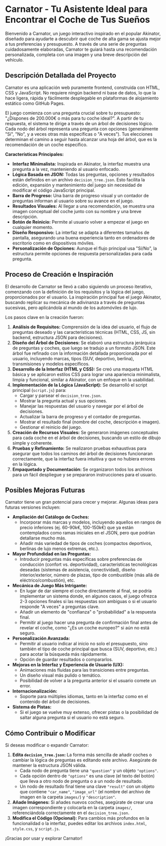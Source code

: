 # Carnator - Tu Asistente Ideal para Encontrar el Coche de Tus Sueños

Bienvenido a Carnator, un juego interactivo inspirado en el popular Akinator, diseñado para ayudarte a descubrir qué coche de alta gama se ajusta mejor a tus preferencias y presupuesto. A través de una serie de preguntas cuidadosamente elaboradas, Carnator te guiará hasta una recomendación personalizada, completa con una imagen y una breve descripción del vehículo.

## Descripción Detallada del Proyecto

Carnator es una aplicación web puramente frontend, construida con HTML, CSS y JavaScript. No requiere ningún backend ni base de datos, lo que la hace ligera, rápida y fácilmente desplegable en plataformas de alojamiento estático como GitHub Pages.

El juego comienza con una pregunta crucial sobre tu presupuesto: "¿Dispones de 200.000€ o más para tu coche ideal?". A partir de tu respuesta, el sistema te dirige a través de un árbol de decisiones lógico. Cada nodo del árbol representa una pregunta con opciones (generalmente "Sí", "No", y a veces otras más específicas o "A veces"). Tus elecciones determinan el camino a seguir hasta alcanzar una hoja del árbol, que es la recomendación de un coche específico.

**Características Principales:**

*   **Interfaz Minimalista:** Inspirada en Akinator, la interfaz muestra una pregunta a la vez, manteniendo al usuario enfocado.
*   **Lógica Basada en JSON:** Todas las preguntas, opciones y resultados están definidos en un archivo `decision_tree.json`. Esto facilita la edición, expansión y mantenimiento del juego sin necesidad de modificar el código JavaScript principal.
*   **Barra de Progreso:** Una barra de progreso visual y un contador de preguntas informan al usuario sobre su avance en el juego.
*   **Resultados Visuales:** Al llegar a una recomendación, se muestra una imagen conceptual del coche junto con su nombre y una breve descripción.
*   **Botón de Reinicio:** Permite al usuario volver a empezar el juego en cualquier momento.
*   **Diseño Responsivo:** La interfaz se adapta a diferentes tamaños de pantalla, asegurando una buena experiencia tanto en ordenadores de escritorio como en dispositivos móviles.
*   **Personalización de Opciones:** Aunque el flujo principal usa "Sí/No", la estructura permite opciones de respuesta personalizadas para cada pregunta.

## Proceso de Creación e Inspiración

El desarrollo de Carnator se llevó a cabo siguiendo un proceso iterativo, comenzando con la definición de los requisitos y la lógica del juego, proporcionados por el usuario. La inspiración principal fue el juego Akinator, buscando replicar su mecánica de adivinanza a través de preguntas sucesivas, pero aplicándola al mundo de los automóviles de lujo.

Los pasos clave en la creación fueron:

1.  **Análisis de Requisitos:** Comprensión de la idea del usuario, el flujo de preguntas deseado y las características técnicas (HTML, CSS, JS, sin backend, estructura JSON para decisiones).
2.  **Diseño del Árbol de Decisiones:** Se elaboró una estructura jerárquica de preguntas y coches, que luego se tradujo a un formato JSON. Este árbol fue refinado con la información detallada proporcionada por el usuario, incluyendo marcas, tipos (SUV, deportivo, berlina), transmisiones y modelos específicos.
3.  **Desarrollo de la Interfaz (HTML y CSS):** Se creó una maqueta HTML básica y se aplicaron estilos CSS para lograr una apariencia minimalista, limpia y funcional, similar a Akinator, con un enfoque en la usabilidad.
4.  **Implementación de la Lógica (JavaScript):** Se desarrolló el script principal (`script.js`) para:
    *   Cargar y parsear el `decision_tree.json`.
    *   Mostrar la pregunta actual y sus opciones.
    *   Manejar las respuestas del usuario y navegar por el árbol de decisiones.
    *   Actualizar la barra de progreso y el contador de preguntas.
    *   Mostrar el resultado final (nombre del coche, descripción e imagen).
    *   Gestionar el reinicio del juego.
5.  **Creación de Recursos Visuales:** Se generaron imágenes conceptuales para cada coche en el árbol de decisiones, buscando un estilo de dibujo simple y coherente.
6.  **Pruebas y Refinamiento:** Se realizaron pruebas exhaustivas para asegurar que todos los caminos del árbol de decisiones funcionaran correctamente, que la interfaz fuera intuitiva y que no hubiera errores en la lógica.
7.  **Empaquetado y Documentación:** Se organizaron todos los archivos para un fácil despliegue y se prepararon instrucciones para el usuario.

## Posibles Mejoras Futuras

Carnator tiene un gran potencial para crecer y mejorar. Algunas ideas para futuras versiones incluyen:

*   **Ampliación del Catálogo de Coches:**
    *   Incorporar más marcas y modelos, incluyendo aquellos en rangos de precio inferiores (ej. 60-90k€, 100-150k€) que ya están contemplados como ramas iniciales en el JSON, pero que podrían detallarse mucho más.
    *   Añadir más variedad de tipos de coches (compactos deportivos, berlinas de lujo menos extremas, etc.).
*   **Mayor Profundidad en las Preguntas:**
    *   Introducir preguntas más específicas sobre preferencias de conducción (confort vs. deportividad), características tecnológicas deseadas (sistemas de asistencia, conectividad), diseño interior/exterior, número de plazas, tipo de combustible (más allá de eléctrico/combustión), etc.
*   **Mecánica de Juego Más Intrigante:**
    *   En lugar de dar siempre el coche directamente al final, se podría implementar un sistema donde, en algunos casos, el juego ofrezca 2-3 opciones finales si las respuestas son ambiguas o si el usuario responde "A veces" a preguntas clave.
    *   Añadir un elemento de "confianza" o "probabilidad" a la respuesta final.
    *   Permitir al juego hacer una pregunta de confirmación final antes de revelar el coche, como "¿Es un coche europeo?" si aún no está seguro.
*   **Personalización Avanzada:**
    *   Permitir al usuario indicar al inicio no solo el presupuesto, sino también el tipo de coche principal que busca (SUV, deportivo, etc.) para acotar la búsqueda más rápidamente.
    *   Opción de guardar resultados o compararlos.
*   **Mejoras en la Interfaz y Experiencia de Usuario (UX):**
    *   Animaciones más fluidas para las transiciones entre preguntas.
    *   Un diseño visual más pulido o temático.
    *   Posibilidad de volver a la pregunta anterior si el usuario comete un error.
*   **Internacionalización:**
    *   Soporte para múltiples idiomas, tanto en la interfaz como en el contenido del árbol de decisiones.
*   **Sistema de Pistas:**
    *   Si el juego se vuelve muy extenso, ofrecer pistas o la posibilidad de saltar alguna pregunta si el usuario no está seguro.

## Cómo Contribuir o Modificar

Si deseas modificar o expandir Carnator:

1.  **Edita `decision_tree.json`:** La forma más sencilla de añadir coches o cambiar la lógica de preguntas es editando este archivo. Asegúrate de mantener la estructura JSON válida.
    *   Cada nodo de pregunta tiene una `"question"` y un objeto `"options"`.
    *   Cada opción dentro de `"options"` es una clave (el texto del botón) que lleva a otro nodo de pregunta o a un nodo de resultado.
    *   Un nodo de resultado final tiene una clave `"result"` con un objeto que contiene `"car_name"`, `"image_url"` (el nombre del archivo de imagen en la carpeta `images/`) y `"description"`.
2.  **Añade Imágenes:** Si añades nuevos coches, asegúrate de crear una imagen correspondiente y colocarla en la carpeta `images/`, referenciándola correctamente en el `decision_tree.json`.
3.  **Modifica el Código (Opcional):** Para cambios más profundos en la funcionalidad o la interfaz, puedes editar los archivos `index.html`, `style.css`, y `script.js`.

¡Gracias por usar y explorar Carnator!
